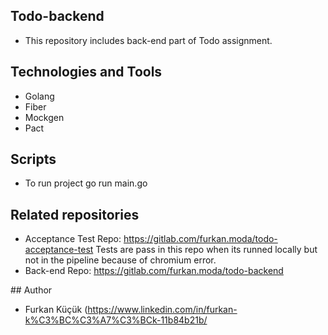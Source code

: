 ## Todo-backend
- This repository includes back-end part of Todo assignment. 

## Technologies and Tools
- Golang
- Fiber
- Mockgen
- Pact

## Scripts
- To run project go run main.go

## Related repositories
- Acceptance Test Repo: https://gitlab.com/furkan.moda/todo-acceptance-test
  Tests are pass in this repo when its runned locally but not in the pipeline because of chromium error.
- Back-end Repo: https://gitlab.com/furkan.moda/todo-backend

## Author
- Furkan Küçük (https://www.linkedin.com/in/furkan-k%C3%BC%C3%A7%C3%BCk-11b84b21b/